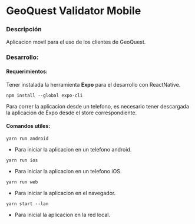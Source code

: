 # GeoQuest Validator Mobile

### Descripción

Aplicacion movil para el uso de los clientes de GeoQuest.


### Desarrollo:

#### Requerimientos:

Tener instalada la herramienta **Expo** para el desarrollo con ReactNative.
```
npm install --global expo-cli
```

Para correr la aplicacion desde un telefono, es necesario tener descargada la aplicacion de Expo desde el store correspondiente.


#### Comandos utiles:

```
yarn run android
```
- Para iniciar la aplicacion en un telefono android.

```
yarn run ios
```
- Para iniciar la aplicacion en un telefono iOS.

```
yarn run web
```
- Para iniciar la aplicacion en el navegador.

```
yarn start --lan
```
- Para inicial la aplicacion en la red local.

